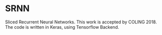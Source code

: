 # SRNN
Sliced Recurrent Neural Networks. 
This work is accepted by COLING 2018. 
The code is written in Keras, using Tensorflow Backend.
